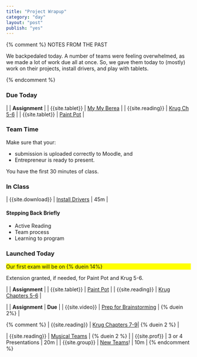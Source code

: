 ```yaml
---
title: "Project Wrapup"
category: "day"
layout: "post"
publish: "yes"
---
```


{% comment %}
NOTES FROM THE PAST

We backpedaled today. A number of teams were feeling overwhelmed, as we made a lot of work due all at once. So, we gave them today to (mostly) work on their projects, install drivers, and play with tablets.

{% endcomment %}

### Due Today


| | **Assignment** |
| {{site.tablet}} | [My My Berea]({{site.base}}/todo/tp0/) |
| {{site.reading}} | [Krug Ch 5-6]({{site.base}}/todo/a5/) |
| {{site.tablet}} | [Paint Pot]({{site.base}}/todo/a6/) |

### Team Time

Make sure that your:

* submission is uploaded correctly to Moodle, and
* Entrepreneur is ready to present.

You have the first 30 minutes of class.

### In Class

| {{site.download}} | [Install Drivers]({{site.base}}/infra/setup-tablet/) | 45m |

#### Stepping Back Briefly

* Active Reading
* Team process
* Learning to program

### Launched Today

<div style="background-color: #FF0;">Our first exam will be on {% duein 14%}</div>

Extension granted, if needed, for Paint Pot and Krug 5-6.

| | **Assignment** |
| {{site.tablet}} | [Paint Pot]({{site.base}}/todo/a6/) | 
| {{site.reading}} | [Krug Chapters 5-6]({{site.base}}/todo/a5/) |


| | **Assignment** | **Due** |
| {{site.video}} | [Prep for Brainstorming]({{site.base}}/todo/ma9/) | {% duein 2%} |

{% comment %}
| {{site.reading}} | [Krug Chapters 7-9]({{site.base}}/todo/ma7/)| {% duein 2 %} |

| {{site.reading}} | [Musical Teams]({{site.base}}/todo/ma8/) | {% duein 2 %} |
| {{site.prof}} | 3 or 4 Presentations | 20m |
| {{site.group}} | [New Teams]({{site.moodle.url}})! | 10m |
{% endcomment %}
